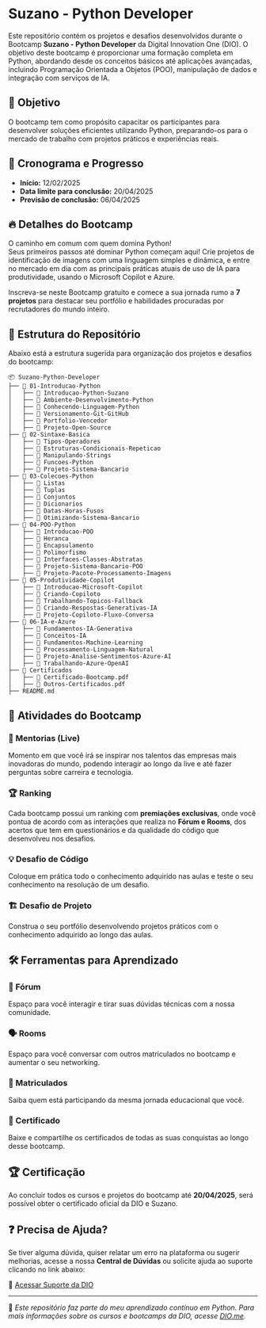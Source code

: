 # Suzano - Python Developer

Este repositório contém os projetos e desafios desenvolvidos durante o Bootcamp **Suzano - Python Developer** da Digital Innovation One (DIO). O objetivo deste bootcamp é proporcionar uma formação completa em Python, abordando desde os conceitos básicos até aplicações avançadas, incluindo Programação Orientada a Objetos (POO), manipulação de dados e integração com serviços de IA.

## 🚀 Objetivo

O bootcamp tem como propósito capacitar os participantes para desenvolver soluções eficientes utilizando Python, preparando-os para o mercado de trabalho com projetos práticos e experiências reais.

## 📅 Cronograma e Progresso

- **Início:** 12/02/2025  
- **Data limite para conclusão:** 20/04/2025  
- **Previsão de conclusão:** 06/04/2025  

## 🔥 Detalhes do Bootcamp

O caminho em comum com quem domina Python!  
Seus primeiros passos até dominar Python começam aqui! Crie projetos de identificação de imagens com uma linguagem simples e dinâmica, e entre no mercado em dia com as principais práticas atuais de uso de IA para produtividade, usando o Microsoft Copilot e Azure.  

Inscreva-se neste Bootcamp gratuito e comece a sua jornada rumo a **7 projetos** para destacar seu portfólio e habilidades procuradas por recrutadores do mundo inteiro.

## 📂 Estrutura do Repositório

Abaixo está a estrutura sugerida para organização dos projetos e desafios do bootcamp:

```plaintext
📦 Suzano-Python-Developer
├── 📂 01-Introducao-Python
│   ├── 📂 Introducao-Python-Suzano
│   ├── 📂 Ambiente-Desenvolvimento-Python
│   ├── 📂 Conhecendo-Linguagem-Python
│   ├── 📂 Versionamento-Git-GitHub
│   ├── 📂 Portfolio-Vencedor
│   ├── 📂 Projeto-Open-Source
├── 📂 02-Sintaxe-Basica
│   ├── 📂 Tipos-Operadores
│   ├── 📂 Estruturas-Condicionais-Repeticao
│   ├── 📂 Manipulando-Strings
│   ├── 📂 Funcoes-Python
│   ├── 📂 Projeto-Sistema-Bancario
├── 📂 03-Colecoes-Python
│   ├── 📂 Listas
│   ├── 📂 Tuplas
│   ├── 📂 Conjuntos
│   ├── 📂 Dicionarios
│   ├── 📂 Datas-Horas-Fusos
│   ├── 📂 Otimizando-Sistema-Bancario
├── 📂 04-POO-Python
│   ├── 📂 Introducao-POO
│   ├── 📂 Heranca
│   ├── 📂 Encapsulamento
│   ├── 📂 Polimorfismo
│   ├── 📂 Interfaces-Classes-Abstratas
│   ├── 📂 Projeto-Sistema-Bancario-POO
│   ├── 📂 Projeto-Pacote-Processamento-Imagens
├── 📂 05-Produtividade-Copilot
│   ├── 📂 Introducao-Microsoft-Copilot
│   ├── 📂 Criando-Copiloto
│   ├── 📂 Trabalhando-Topicos-Fallback
│   ├── 📂 Criando-Respostas-Generativas-IA
│   ├── 📂 Projeto-Copiloto-Fluxo-Conversa
├── 📂 06-IA-e-Azure
│   ├── 📂 Fundamentos-IA-Generativa
│   ├── 📂 Conceitos-IA
│   ├── 📂 Fundamentos-Machine-Learning
│   ├── 📂 Processamento-Linguagem-Natural
│   ├── 📂 Projeto-Analise-Sentimentos-Azure-AI
│   ├── 📂 Trabalhando-Azure-OpenAI
├── 📂 Certificados
│   ├── 📜 Certificado-Bootcamp.pdf
│   ├── 📜 Outros-Certificados.pdf
├── README.md
```

## 🎯 Atividades do Bootcamp

### 📡 Mentorias (Live)
Momento em que você irá se inspirar nos talentos das empresas mais inovadoras do mundo, podendo interagir ao longo da live e até fazer perguntas sobre carreira e tecnologia.

### 🏆 Ranking
Cada bootcamp possui um ranking com **premiações exclusivas**, onde você pontua de acordo com as interações que realiza no **Fórum e Rooms**, dos acertos que tem em questionários e da qualidade do código que desenvolveu nos desafios.

### 💡 Desafio de Código
Coloque em prática todo o conhecimento adquirido nas aulas e teste o seu conhecimento na resolução de um desafio.

### 🏗 Desafio de Projeto
Construa o seu portfólio desenvolvendo projetos práticos com o conhecimento adquirido ao longo das aulas.

## 🛠 Ferramentas para Aprendizado

### 📌 Fórum
Espaço para você interagir e tirar suas dúvidas técnicas com a nossa comunidade.

### 🗣 Rooms
Espaço para você conversar com outros matriculados no bootcamp e aumentar o seu networking.

### 👥 Matriculados
Saiba quem está participando da mesma jornada educacional que você.

### 📜 Certificado
Baixe e compartilhe os certificados de todas as suas conquistas ao longo desse bootcamp.

## 🏆 Certificação
Ao concluir todos os cursos e projetos do bootcamp até **20/04/2025**, será possível obter o certificado oficial da DIO e Suzano.

## ❓ Precisa de Ajuda?
Se tiver alguma dúvida, quiser relatar um erro na plataforma ou sugerir melhorias, acesse a nossa **Central de Dúvidas** ou solicite ajuda ao suporte clicando no link abaixo:

🔗 [Acessar Suporte da DIO](https://www.dio.me)

---
📌 *Este repositório faz parte do meu aprendizado contínuo em Python. Para mais informações sobre os cursos e bootcamps da DIO, acesse [DIO.me](https://www.dio.me/).*
